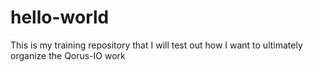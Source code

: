 # hello-world
This is my training repository that I will test out how I want to ultimately organize the Qorus-IO work
